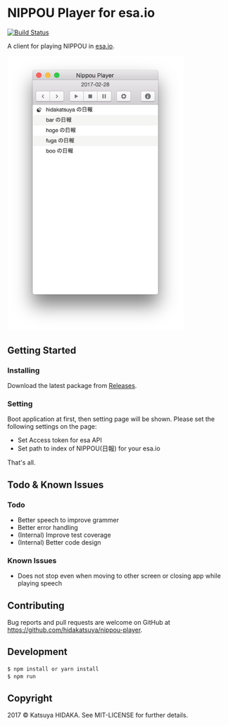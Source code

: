 # NIPPOU Player for esa.io

[![Build Status](https://travis-ci.org/hidakatsuya/nippou-player.svg?branch=master)](https://travis-ci.org/hidakatsuya/nippou-player)

A client for playing NIPPOU in [esa.io](https://esa.io).

<img src="image.png" width="400" />

## Getting Started

### Installing

Download the latest package from  [Releases](https://github.com/hidakatsuya/nippou-player/releases).

### Setting

Boot application at first, then setting page will be shown. Please set the following settings on the page:

 - Set Access token for esa API
 - Set path to index of NIPPOU(日報) for your esa.io

That's all.

## Todo & Known Issues

### Todo

 - Better speech to improve grammer
 - Better error handling
 - (Internal) Improve test coverage
 - (Internal) Better code design

### Known Issues

 - Does not stop even when moving to other screen or closing app while playing speech

## Contributing

Bug reports and pull requests are welcome on GitHub at https://github.com/hidakatsuya/nippou-player.

## Development

```bash
$ npm install or yarn install
$ npm run
```

## Copyright

2017 &copy; Katsuya HIDAKA. See MIT-LICENSE for further details.
